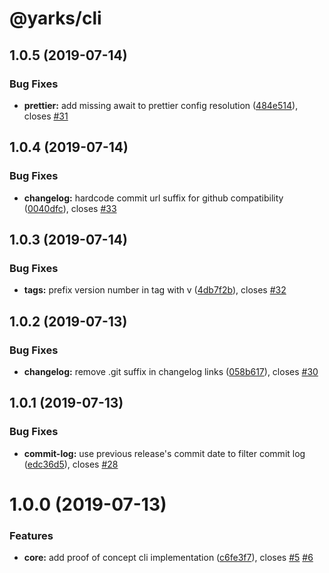 # @yarks/cli

## 1.0.5 (2019-07-14)

### Bug Fixes

- **prettier:** add missing await to prettier config resolution
  ([484e514](https://github.com/meatwallace/yarks/commit/484e514)), closes
  [#31](https://github.com/meatwallace/yarks/issues/31)

## 1.0.4 (2019-07-14)

### Bug Fixes

- **changelog:** hardcode commit url suffix for github compatibility
  ([0040dfc](https://github.com/meatwallace/yarks/commit/0040dfc)), closes
  [#33](https://github.com/meatwallace/yarks/issues/33)

## 1.0.3 (2019-07-14)

### Bug Fixes

- **tags:** prefix version number in tag with v
  ([4db7f2b](https://github.com/meatwallace/yarks/commit/4db7f2b)), closes
  [#32](https://github.com/meatwallace/yarks/issues/32)

## 1.0.2 (2019-07-13)

### Bug Fixes

- **changelog:** remove .git suffix in changelog links
  ([058b617](https://github.com/meatwallace/yarks/commit/058b617)), closes
  [#30](https://github.com/meatwallace/yarks/issues/30)

## 1.0.1 (2019-07-13)

### Bug Fixes

- **commit-log:** use previous release's commit date to filter commit log
  ([edc36d5](https://github.com/meatwallace/yarks/commit/edc36d5)), closes
  [#28](https://github.com/meatwallace/yarks/issues/28)

# 1.0.0 (2019-07-13)

### Features

- **core:** add proof of concept cli implementation
  ([c6fe3f7](https://github.com/meatwallace/yarks/commit/c6fe3f7)), closes
  [#5](https://github.com/meatwallace/yarks/issues/5)
  [#6](https://github.com/meatwallace/yarks/issues/6)
